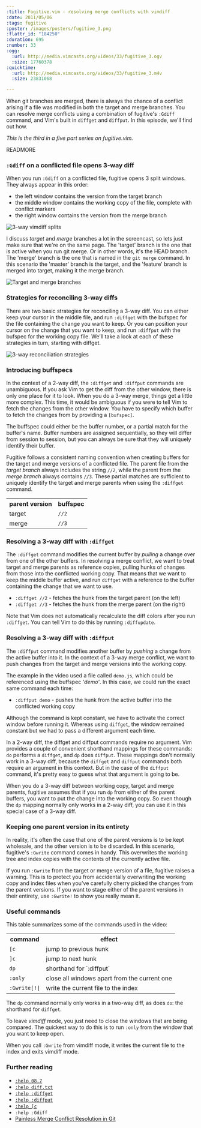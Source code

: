 ```yaml
--- 
:title: Fugitive.vim - resolving merge conflicts with vimdiff
:date: 2011/05/06
:tags: fugitive
:poster: /images/posters/fugitive_3.png
:flattr_id: "184250"
:duration: 695
:number: 33
:ogg: 
  :url: http://media.vimcasts.org/videos/33/fugitive_3.ogv
  :size: 17760378
:quicktime: 
  :url: http://media.vimcasts.org/videos/33/fugitive_3.m4v
  :size: 23831068

---
```


When git branches are merged, there is always the chance of a conflict arising if a file was modified in both the target and merge branches. You can resolve merge conflicts using a combination of fugitive's `:Gdiff` command, and Vim's built in `diffget` and `diffput`. In this episode, we'll find out how.

*This is the third in a five part series on fugitive.vim.*

READMORE


### `:Gdiff` on a conflicted file opens 3-way diff

When you run `:Gdiff` on a conflicted file, fugitive opens 3 split windows. They always appear in this order:

* the left window contains the version from the target branch
* the middle window contains the working copy of the file, complete with conflict markers
* the right window contains the version from the merge branch

![3-way vimdiff splits](/images/blog/3-way-vimdiff.png)

I discuss *target* and *merge* branches a lot in the screencast, so lets just make sure that we're on the same page. The 'target' branch is the one that is active when you run git merge. Or in other words, it's the HEAD branch. The 'merge' branch is the one that is named in the `git merge` command. In this scenario the 'master' branch is the target, and the 'feature' branch is merged into target, making it the merge branch.

![Target and merge branches](/images/blog/target-merge-branches.png)

### Strategies for reconciling 3-way diffs

There are two basic strategies for reconciling a 3-way diff. You can either keep your cursor in the middle file, and run `:diffget` with the bufspec for the file containing the change you want to keep. Or you can position your cursor on the change that you want to keep, and run `:diffput` with the bufspec for the working copy file. We'll take a look at each of these strategies in turn, starting with diffget.

![3-way reconciliation strategies](/images/blog/3-way-reconciliation.png)

### Introducing buffspecs

In the context of a 2-way diff, the `:diffget` and `:diffput` commands are unambiguous. If you ask Vim to get the diff from the other window, there is only one place for it to look. When you do a 3-way merge, things get a little more complex. This time, it would be ambiguous if you were to tell Vim to fetch the changes from the other window. You have to specify which buffer to fetch the changes from by providing a `[bufspec]`.

The buffspec could either be the buffer number, or a partial match for the buffer's name. Buffer numbers are assigned sequentially, so they will differ from session to session, but you can always be sure that they will uniquely identify their buffer.

Fugitive follows a consistent naming convention when creating buffers for the target and merge versions of a conflicted file. The parent file from the *target branch* always includes the string `//2`, while the parent from the *merge branch* always contains `//3`. These partial matches are sufficient to uniquely identify the target and merge parents when using the `:diffget` command.

<table>
  <tr>
    <th>parent version</th>
    <th>buffspec</th>
  </tr>
  <tr>
    <td>target</td>
    <td><code>//2</code></td>
  </tr>
  <tr>
    <td>merge</td>
    <td><code>//3</code></td>
  </tr>
</table>


### Resolving a 3-way diff with `:diffget`

The `:diffget` command modifies the current buffer by *pulling* a change over from one of the other buffers. In resolving a merge conflict, we want to treat target and merge parents as reference copies, pulling hunks of changes from those into the conflicted working copy. That means that we want to keep the middle buffer active, and run `diffget` with a reference to the buffer containing the change that we want to use. 

* `:diffget //2` - fetches the hunk from the target parent (on the left)
* `:diffget //3` - fetches the hunk from the merge parent (on the right)

Note that Vim does not automatically recalculate the diff colors after you run `:diffget`. You can tell Vim to do this by running `:diffupdate`.

### Resolving a 3-way diff with `:diffput`

The `:diffput` command modifies another buffer by *pushing* a change from the active buffer into it. In the context of a 3-way merge conflict, we want to push changes from the target and merge versions into the working copy.

The example in the video used a file called `demo.js`, which could be referenced using the buffspec *'demo'*. In this case, we could run the exact same command each time:

* `:diffput demo` - pushes the hunk from the active buffer into the conflicted working copy

Although the command is kept constant, we have to activate the correct window before running it. Whereas using `diffget`, the window remained constant but we had to pass a different argument each time.

In a 2-way diff, the diffget and diffput commands require no argument. Vim provides a couple of convenient shorthand mappings for these commands: `do` performs a `diffget`, and `dp` does `diffput`. These mappings don't normally work in a 3-way diff, because the `diffget` and `diffput` commands both require an argument in this context. But in the case of the `diffput` command, it's pretty easy to guess what that argument is going to be.

When you do a 3-way diff between working copy, target and merge parents, fugitive assumes that if you run `dp` from either of the parent buffers, you want to put the change into the working copy. So even though the `dp` mapping normally only works in a 2-way diff, you can use it in this special case of a 3-way diff.

### Keeping one parent version in its entirety

In reality, it's often the case that one of the parent versions is to be kept wholesale, and the other version is to be discarded. In this scenario, fugitive's `:Gwrite` command comes in handy. This overwrites the working tree and index copies with the contents of the currently active file.

If you run `:Gwrite` from the target or merge version of a file, fugitive raises a warning. This is to protect you from accidentally overwriting the working copy and index files when you've carefully cherry picked the changes from the parent versions. If you want to stage either of the parent versions in their entirety, use `:Gwrite!` to show you really mean it.

### Useful commands

This table summarizes some of the commands used in the video:

<table>
  <tr>
    <th>command</th>
    <th>effect</th>
  </tr>
  <tr>
    <td><code>[c</code></td>
    <td>jump to previous hunk</td>
  </tr>
  <tr>
    <td><code>]c</code></td>
    <td>jump to next hunk</td>
  </tr>
  <tr>
    <td><code>dp</code></td>
    <td>shorthand for `:diffput`</td>
  </tr>
  <tr>
    <td><code>:only</code></td>
    <td>close all windows apart from the current one</td>
  </tr>
  <tr>
    <td><code>:Gwrite[!]</code></td>
    <td>write the current file to the index</td>
  </tr>
</table>

The `dp` command normally only works in a two-way diff, as does `do`: the shorthand for `diffget`. 

To leave *vimdiff* mode, you just need to close the windows that are being compared. The quickest way to do this is to run `:only` from the window that you want to keep open.

When you call `:Gwrite` from vimdiff mode, it writes the current file to the index and exits vimdiff mode.

### Further reading

* [`:help 08.7`][8.7]
* [`:help diff.txt`][diff]
* [`:help :diffget`][diffget]
* [`:help :diffput`][diffput]
* [`:help [c`][nc]
* `:help :Gdiff`
* [Painless Merge Conflict Resolution in Git][painless]


[gdiff]: https://github.com/tpope/vim-fugitive/blob/762bfa79795146ee44d50d4ce8b3e36efcb603b8/doc/fugitive.txt#L128-135
[32]: http://vimcasts.org/e/32
[8.7]: http://vimdoc.sourceforge.net/htmldoc/usr_08.html#08.7
[diff]: http://vimdoc.sourceforge.net/htmldoc/diff.html
[diffput]: http://vimdoc.sourceforge.net/htmldoc/diff.html#:diffput
[diffget]: http://vimdoc.sourceforge.net/htmldoc/diff.html#:diffget
[nc]: http://vimdoc.sourceforge.net/htmldoc/diff.html#jumpto-diffs
[painless]: http://blog.wuwon.id.au/2010/09/painless-merge-conflict-resolution-in.html
